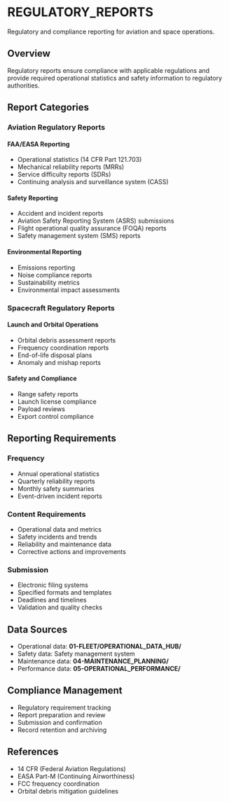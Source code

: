 # REGULATORY_REPORTS

Regulatory and compliance reporting for aviation and space operations.

## Overview

Regulatory reports ensure compliance with applicable regulations and provide required operational statistics and safety information to regulatory authorities.

## Report Categories

### Aviation Regulatory Reports

#### FAA/EASA Reporting
- Operational statistics (14 CFR Part 121.703)
- Mechanical reliability reports (MRRs)
- Service difficulty reports (SDRs)
- Continuing analysis and surveillance system (CASS)

#### Safety Reporting
- Accident and incident reports
- Aviation Safety Reporting System (ASRS) submissions
- Flight operational quality assurance (FOQA) reports
- Safety management system (SMS) reports

#### Environmental Reporting
- Emissions reporting
- Noise compliance reports
- Sustainability metrics
- Environmental impact assessments

### Spacecraft Regulatory Reports

#### Launch and Orbital Operations
- Orbital debris assessment reports
- Frequency coordination reports
- End-of-life disposal plans
- Anomaly and mishap reports

#### Safety and Compliance
- Range safety reports
- Launch license compliance
- Payload reviews
- Export control compliance

## Reporting Requirements

### Frequency
- Annual operational statistics
- Quarterly reliability reports
- Monthly safety summaries
- Event-driven incident reports

### Content Requirements
- Operational data and metrics
- Safety incidents and trends
- Reliability and maintenance data
- Corrective actions and improvements

### Submission
- Electronic filing systems
- Specified formats and templates
- Deadlines and timelines
- Validation and quality checks

## Data Sources

- Operational data: **01-FLEET/OPERATIONAL_DATA_HUB/**
- Safety data: Safety management system
- Maintenance data: **04-MAINTENANCE_PLANNING/**
- Performance data: **05-OPERATIONAL_PERFORMANCE/**

## Compliance Management

- Regulatory requirement tracking
- Report preparation and review
- Submission and confirmation
- Record retention and archiving

## References

- 14 CFR (Federal Aviation Regulations)
- EASA Part-M (Continuing Airworthiness)
- FCC frequency coordination
- Orbital debris mitigation guidelines
